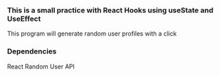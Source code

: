 ### This is a small practice with React Hooks using useState and UseEffect 

This program will generate random user profiles with a click


### Dependencies
React
Random User API